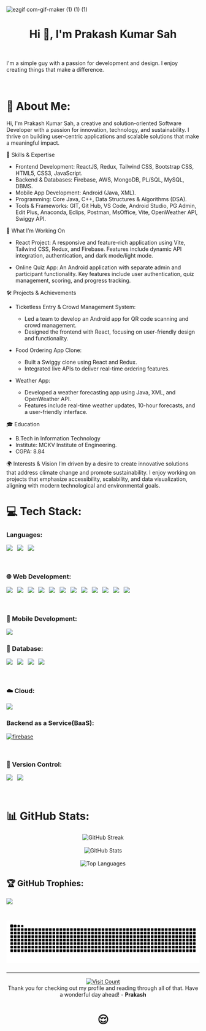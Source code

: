 ![ezgif com-gif-maker (1) (1) (1)](https://user-images.githubusercontent.com/78205194/182679081-41feed22-0a39-4a37-b241-1f5f13b19add.gif)

<h1 align="center">Hi 👋, I'm Prakash Kumar Sah </h1>

<br />

I'm a simple guy with a passion for development and design. I enjoy creating things that make a difference.

<br />

# 💫 About Me:
Hi, I'm Prakash Kumar Sah, a creative and solution-oriented Software Developer with a passion for innovation, technology, and sustainability. I thrive on building user-centric applications and scalable solutions that make a meaningful impact.

🌟 Skills & Expertise
- Frontend Development: ReactJS, Redux, Tailwind CSS, Bootstrap CSS, HTML5, CSS3, JavaScript.
- Backend & Databases: Firebase, AWS, MongoDB, PL/SQL, MySQL, DBMS.
- Mobile App Development: Android (Java, XML).
- Programming: Core Java, C++, Data Structures & Algorithms (DSA).
- Tools & Frameworks: GIT, Git Hub, VS Code, Android Studio, PG Admin, Edit Plus, Anaconda, Eclips, Postman, MsOffice, Vite, OpenWeather API, Swiggy API.
  
🚀 What I’m Working On
- React Project: A responsive and feature-rich application using Vite, Tailwind CSS, Redux, and Firebase. Features include dynamic API integration, authentication, and dark mode/light mode.
  
- Online Quiz App: An Android application with separate admin and participant functionality. Key features include user authentication, quiz management, scoring, and progress tracking.
  
🛠️ Projects & Achievements
- Ticketless Entry & Crowd Management System:
  - Led a team to develop an Android app for QR code scanning and crowd management.
  - Designed the frontend with React, focusing on user-friendly design and functionality.
  
- Food Ordering App Clone:
  - Built a Swiggy clone using React and Redux.
  - Integrated live APIs to deliver real-time ordering features.
- Weather App:

  - Developed a weather forecasting app using Java, XML, and OpenWeather API.
  - Features include real-time weather updates, 10-hour forecasts, and a user-friendly interface.
  
🎓 Education
- B.Tech in Information Technology
 - Institute: MCKV Institute of Engineering.
 - CGPA: 8.84

🌍 Interests & Vision
I’m driven by a desire to create innovative solutions that address climate change and promote sustainability. I enjoy working on projects that emphasize accessibility, scalability, and data visualization, aligning with modern technological and environmental goals.


# 💻 Tech Stack:

<h3 align="left">Languages:</h3>
<p align="left">  <img height="50" src="https://raw.githubusercontent.com/marwin1991/profile-technology-icons/refs/heads/main/icons/c++.png">  &nbsp; <img height="50" src="https://raw.githubusercontent.com/marwin1991/profile-technology-icons/refs/heads/main/icons/c++.png">  &nbsp; <img height="50" src="https://raw.githubusercontent.com/marwin1991/profile-technology-icons/refs/heads/main/icons/javascript.png">  &nbsp;  </p>

<br />

<h3 align="left">🌐 Web Development:</h3>

<p align="left">
  
<img height="50" src="https://raw.githubusercontent.com/marwin1991/profile-technology-icons/refs/heads/main/icons/html.png"> &nbsp;
<img height="50" src="https://raw.githubusercontent.com/marwin1991/profile-technology-icons/refs/heads/main/icons/css.png"> &nbsp;
<img height="50" src="https://raw.githubusercontent.com/marwin1991/profile-technology-icons/refs/heads/main/icons/javascript.png"> &nbsp;
<img height="50" src="https://raw.githubusercontent.com/marwin1991/profile-technology-icons/refs/heads/main/icons/react.png"> &nbsp;
<img height="50" src="https://raw.githubusercontent.com/marwin1991/profile-technology-icons/refs/heads/main/icons/typescript.png"> &nbsp;
<img height="50" src="https://raw.githubusercontent.com/marwin1991/profile-technology-icons/refs/heads/main/icons/node_js.png"> &nbsp;
<img height="50" src="https://raw.githubusercontent.com/marwin1991/profile-technology-icons/refs/heads/main/icons/express.png"> &nbsp;
<img height="50" src="https://raw.githubusercontent.com/marwin1991/profile-technology-icons/refs/heads/main/icons/redux.png"> &nbsp;
<img height="50" src="https://raw.githubusercontent.com/marwin1991/profile-technology-icons/refs/heads/main/icons/bootstrap.png"> &nbsp;
<img height="50" src="https://raw.githubusercontent.com/marwin1991/profile-technology-icons/refs/heads/main/icons/tailwind_css.png"> &nbsp;
<img height="50" src="https://raw.githubusercontent.com/marwin1991/profile-technology-icons/refs/heads/main/icons/npm.png"> &nbsp;
<img height="50" src="https://raw.githubusercontent.com/marwin1991/profile-technology-icons/refs/heads/main/icons/vite.png"> 

</p>

<br />

<h3 align="left">📱 Mobile Development:</h3>

<p align="left"> <img height="50" src="https://raw.githubusercontent.com/marwin1991/profile-technology-icons/refs/heads/main/icons/android.png"> </p>


<h3 align="left">💾 Database: </h3>
<p align="left"> 
  <img height="50" src="https://raw.githubusercontent.com/marwin1991/profile-technology-icons/refs/heads/main/icons/postgresql.png">  &nbsp;
  <img height="50" src="https://raw.githubusercontent.com/marwin1991/profile-technology-icons/refs/heads/main/icons/oracle.png"> &nbsp;
  <img height="50" src="https://raw.githubusercontent.com/marwin1991/profile-technology-icons/refs/heads/main/icons/mysql.png"> &nbsp;
  <img height="50" src="https://raw.githubusercontent.com/marwin1991/profile-technology-icons/refs/heads/main/icons/mongodb.png"> &nbsp;
</p>

<br />

<h3 align="left">☁️ Cloud: </h3>
<p align="left"> <img height="50" src="https://raw.githubusercontent.com/marwin1991/profile-technology-icons/refs/heads/main/icons/aws.png"> </p>


<h3 align="left">Backend as a Service(BaaS):</h3>
<p align="left"> <a href="https://firebase.google.com/" target="_blank" rel="noreferrer"> <img src="https://www.vectorlogo.zone/logos/firebase/firebase-icon.svg" alt="firebase" width="40" height="40"/> </a> </p>

<br />

<h3 align="left">🧰 Version Control:</h3>
<p align="left"> <img height="50" src="https://raw.githubusercontent.com/marwin1991/profile-technology-icons/refs/heads/main/icons/git.png"> &nbsp; 
 <img height="50" src="https://raw.githubusercontent.com/marwin1991/profile-technology-icons/refs/heads/main/icons/github.png">
</p>

<br />

# 📊 GitHub Stats:

<div align="center">
    <img src="https://github-readme-streak-stats.herokuapp.com/?user=prakash100402&theme=tokyonight&hide_border=false" alt="GitHub Streak">
    <br></div>
    <br>
<div align="center">
    <img src="https://github-readme-stats.vercel.app/api?username=prakash100402&theme=tokyonight&hide_border=false&include_all_commits=false&count_private=false" alt="GitHub Stats">
    <br></div>
    <br>
<div align="center">
    <img src="https://github-readme-stats.vercel.app/api/top-langs/?username=prakash100402&theme=tokyonight&hide_border=false&include_all_commits=false&count_private=false&layout=compact" alt="Top Languages"></div>



## 🏆 GitHub Trophies:
![](https://github-profile-trophy.vercel.app/?username=prakash100402&theme=radical&no-frame=false&no-bg=true&margin-w=4) 

###

<br clear="both">

<img src="https://raw.githubusercontent.com/prakash100402/prakash100402/output/snake.svg" alt="Snake animation" />

###

---
<div align="center">
    <a href="https://visitcount.itsvg.in">
        <img src="https://visitcount.itsvg.in/api?id=prakash100402&icon=0&color=0" alt="Visit Count">
    </a>
</div>



<div align="center">Thank you for checking out my profile and reading through all of that. Have a wonderful day ahead! - <strong>Prakash</strong> </div>

<h1 align="center"> 😌 </h1>
